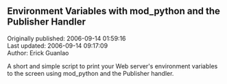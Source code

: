 ## Environment Variables with mod_python and the Publisher Handler  
Originally published: 2006-09-14 01:59:16  
Last updated: 2006-09-14 09:17:09  
Author: Erick Guanlao  
  
A short and simple script to print your Web server's environment variables to the screen using mod_python and the Publisher handler.